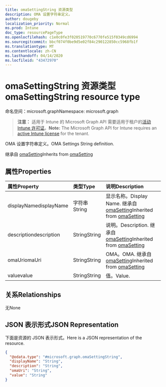 ```yaml
---
title: omaSettingString 资源类型
description: OMA 设置字符串定义。
author: dougeby
localization_priority: Normal
ms.prod: Intune
doc_type: resourcePageType
ms.openlocfilehash: c1e0c0fe3f020519770c6770fe515f0349cd6994
ms.sourcegitcommit: bbcf074f0be9d5e02f84c290122850cc5968fb1f
ms.translationtype: MT
ms.contentlocale: zh-CN
ms.lasthandoff: 04/14/2020
ms.locfileid: "43472970"
---
```

# <a name="omasettingstring-resource-type"></a><span data-ttu-id="6c1cb-103">omaSettingString 资源类型</span><span class="sxs-lookup"><span data-stu-id="6c1cb-103">omaSettingString resource type</span></span>

<span data-ttu-id="6c1cb-104">命名空间：microsoft.graph</span><span class="sxs-lookup"><span data-stu-id="6c1cb-104">Namespace: microsoft.graph</span></span>

> <span data-ttu-id="6c1cb-105">**注意：** 适用于 Intune 的 Microsoft Graph API 需要适用于租户的[活动 Intune 许可证](https://go.microsoft.com/fwlink/?linkid=839381)。</span><span class="sxs-lookup"><span data-stu-id="6c1cb-105">**Note:** The Microsoft Graph API for Intune requires an [active Intune license](https://go.microsoft.com/fwlink/?linkid=839381) for the tenant.</span></span>

<span data-ttu-id="6c1cb-106">OMA 设置字符串定义。</span><span class="sxs-lookup"><span data-stu-id="6c1cb-106">OMA Settings String definition.</span></span>


<span data-ttu-id="6c1cb-107">继承自 [omaSetting](../resources/intune-deviceconfig-omasetting.md)</span><span class="sxs-lookup"><span data-stu-id="6c1cb-107">Inherits from [omaSetting](../resources/intune-deviceconfig-omasetting.md)</span></span>

## <a name="properties"></a><span data-ttu-id="6c1cb-108">属性</span><span class="sxs-lookup"><span data-stu-id="6c1cb-108">Properties</span></span>
|<span data-ttu-id="6c1cb-109">属性</span><span class="sxs-lookup"><span data-stu-id="6c1cb-109">Property</span></span>|<span data-ttu-id="6c1cb-110">类型</span><span class="sxs-lookup"><span data-stu-id="6c1cb-110">Type</span></span>|<span data-ttu-id="6c1cb-111">说明</span><span class="sxs-lookup"><span data-stu-id="6c1cb-111">Description</span></span>|
|:---|:---|:---|
|<span data-ttu-id="6c1cb-112">displayName</span><span class="sxs-lookup"><span data-stu-id="6c1cb-112">displayName</span></span>|<span data-ttu-id="6c1cb-113">字符串</span><span class="sxs-lookup"><span data-stu-id="6c1cb-113">String</span></span>|<span data-ttu-id="6c1cb-114">显示名称。</span><span class="sxs-lookup"><span data-stu-id="6c1cb-114">Display Name.</span></span> <span data-ttu-id="6c1cb-115">继承自 [omaSetting](../resources/intune-deviceconfig-omasetting.md)</span><span class="sxs-lookup"><span data-stu-id="6c1cb-115">Inherited from [omaSetting](../resources/intune-deviceconfig-omasetting.md)</span></span>|
|<span data-ttu-id="6c1cb-116">description</span><span class="sxs-lookup"><span data-stu-id="6c1cb-116">description</span></span>|<span data-ttu-id="6c1cb-117">String</span><span class="sxs-lookup"><span data-stu-id="6c1cb-117">String</span></span>|<span data-ttu-id="6c1cb-118">说明。</span><span class="sxs-lookup"><span data-stu-id="6c1cb-118">Description.</span></span> <span data-ttu-id="6c1cb-119">继承自 [omaSetting](../resources/intune-deviceconfig-omasetting.md)</span><span class="sxs-lookup"><span data-stu-id="6c1cb-119">Inherited from [omaSetting](../resources/intune-deviceconfig-omasetting.md)</span></span>|
|<span data-ttu-id="6c1cb-120">omaUri</span><span class="sxs-lookup"><span data-stu-id="6c1cb-120">omaUri</span></span>|<span data-ttu-id="6c1cb-121">String</span><span class="sxs-lookup"><span data-stu-id="6c1cb-121">String</span></span>|<span data-ttu-id="6c1cb-122">OMA。</span><span class="sxs-lookup"><span data-stu-id="6c1cb-122">OMA.</span></span> <span data-ttu-id="6c1cb-123">继承自 [omaSetting](../resources/intune-deviceconfig-omasetting.md)</span><span class="sxs-lookup"><span data-stu-id="6c1cb-123">Inherited from [omaSetting](../resources/intune-deviceconfig-omasetting.md)</span></span>|
|<span data-ttu-id="6c1cb-124">value</span><span class="sxs-lookup"><span data-stu-id="6c1cb-124">value</span></span>|<span data-ttu-id="6c1cb-125">String</span><span class="sxs-lookup"><span data-stu-id="6c1cb-125">String</span></span>|<span data-ttu-id="6c1cb-126">值。</span><span class="sxs-lookup"><span data-stu-id="6c1cb-126">Value.</span></span>|

## <a name="relationships"></a><span data-ttu-id="6c1cb-127">关系</span><span class="sxs-lookup"><span data-stu-id="6c1cb-127">Relationships</span></span>
<span data-ttu-id="6c1cb-128">无</span><span class="sxs-lookup"><span data-stu-id="6c1cb-128">None</span></span>

## <a name="json-representation"></a><span data-ttu-id="6c1cb-129">JSON 表示形式</span><span class="sxs-lookup"><span data-stu-id="6c1cb-129">JSON Representation</span></span>
<span data-ttu-id="6c1cb-130">下面是资源的 JSON 表示形式。</span><span class="sxs-lookup"><span data-stu-id="6c1cb-130">Here is a JSON representation of the resource.</span></span>
<!-- {
  "blockType": "resource",
  "@odata.type": "microsoft.graph.omaSettingString"
}
-->
``` json
{
  "@odata.type": "#microsoft.graph.omaSettingString",
  "displayName": "String",
  "description": "String",
  "omaUri": "String",
  "value": "String"
}
```







